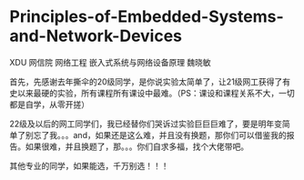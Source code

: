 # Principles-of-Embedded-Systems-and-Network-Devices
XDU 网信院 网络工程 嵌入式系统与网络设备原理 魏晓敏

首先，先感谢去年撕伞的20级同学，是你说实验太简单了，让21级网工获得了有史以来最硬的实验，所有课程所有课设中最难。（PS：课设和课程关系不大，一切都是自学，从零开搓）

22级及以后的网工同学们，我已经替你们哭诉过实验巨巨巨难了，要是明年变简单了别忘了我。。。and，如果还是这么难，并且没有换题，那你们可以借鉴我的报告。如果很难，并且换题了，那。。。你们自求多福，找个大佬带吧。

其他专业的同学，如果能选，千万别选！！！
